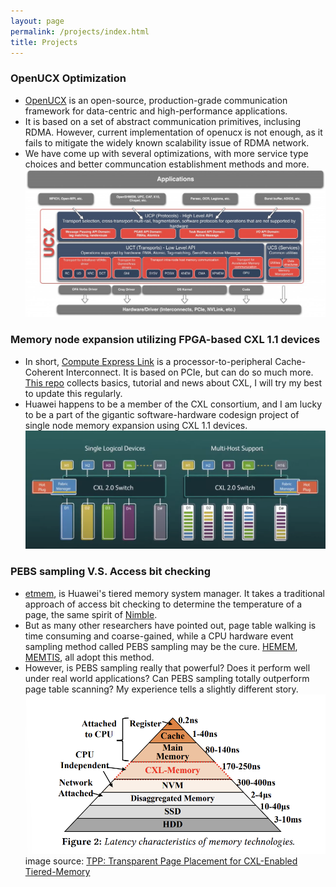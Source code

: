 ```yaml
---
layout: page
permalink: /projects/index.html
title: Projects
---
```


### OpenUCX Optimization

- [OpenUCX](https://openucx.org/) is an open-source, production-grade communication framework for data-centric and high-performance applications.
- It is based on a set of abstract communication primitives, inclusing RDMA. However, current implementation of openucx is not enough, as it fails to mitigate the widely known scalability issue of RDMA network.
- We have come up with several optimizations, with more service type choices and better communcation establishment methods and more.
![](/images/projects/openucx_layout.jpg)

### Memory node expansion utilizing FPGA-based CXL 1.1 devices

- In short, [Compute Express Link](https://www.computeexpresslink.org/) is a processor-to-peripheral Cache-Coherent Interconnect. It is based on PCIe, but can do so much more. [This repo](https://github.com/twicy/awesome-CXL) collects basics, tutorial and news about CXL, I will try my best to update this regularly.
- Huawei happens to be a member of the CXL consortium, and I am lucky to be a part of the gigantic software-hardware codesign project of single node memory expansion using CXL 1.1 devices.
![](/images/projects/cxl.png)

### PEBS sampling V.S. Access bit checking

- [etmem](https://github.com/openeuler-mirror/etmem), is Huawei's tiered memory system manager. It takes a traditional approach of access bit checking to determine the temperature of a page, the same spirit of [Nimble](https://dl.acm.org/doi/10.1145/3297858.3304024).
- But as many other researchers have pointed out, page table walking is time consuming and coarse-gained, while a CPU hardware event sampling method called PEBS sampling may be the cure. [HEMEM](https://dl.acm.org/doi/10.1145/3477132.3483550), [MEMTIS](https://dl.acm.org/doi/10.1145/3600006.3613167#:~:text=We%20present%20Memtis%2C%20a%20tiered,to%20the%20fast%20tier%20capacity), all adopt this method.
- However, is PEBS sampling really that powerful? Does it perform well under real world applications? Can PEBS sampling totally outperform page table scanning? My experience tells a slightly different story.
![](/images/projects/memory_tier.png)
image source: [TPP: Transparent Page Placement for CXL-Enabled Tiered-Memory](https://arxiv.org/abs/2206.02878)